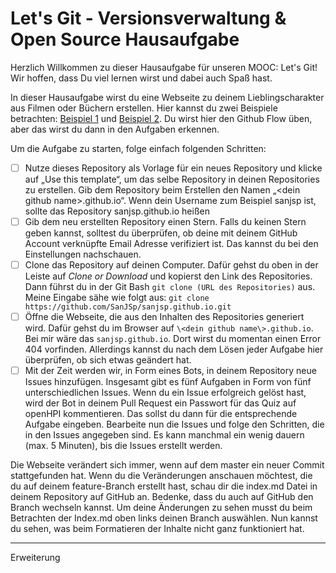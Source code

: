 # Let's Git - Versionsverwaltung & Open Source Hausaufgabe
Herzlich Willkommen zu dieser Hausaufgabe für unseren MOOC: Let's Git! Wir hoffen, dass Du viel lernen wirst und dabei auch Spaß hast.

In dieser Hausaufgabe wirst du eine Webseite zu deinem Lieblingscharakter aus Filmen oder Büchern erstellen. Hier kannst du zwei Beispiele betrachten: [Beispiel 1](https://sanjsp.github.io/) und [Beispiel 2](https://emski99.github.io/). Du wirst hier den Github Flow üben, aber das wirst du dann in den Aufgaben erkennen.

Um die Aufgabe zu starten, folge einfach folgenden Schritten:

- [ ] Nutze dieses Repository als Vorlage für ein neues Repository und klicke auf „Use this template“, um das selbe Repository in deinen Repositories zu erstellen. Gib dem Repository beim Erstellen den Namen „\<dein github name\>.github.io“. Wenn dein Username zum Beispiel sanjsp ist, sollte das Repository sanjsp.github.io heißen
- [ ] Gib dem neu erstellten Repository einen Stern. Falls du keinen Stern geben kannst, solltest du überprüfen, ob deine mit deinem GitHub Account verknüpfte Email Adresse verifiziert ist. Das kannst du bei den Einstellungen nachschauen.
- [ ] Clone das Repository auf deinen Computer. Dafür gehst du oben in der Leiste auf *Clone or Download* und kopierst den Link des Repositories. Dann führst du in der Git Bash ```git clone (URL des Repositories)``` aus.  Meine Eingabe sähe wie folgt aus: ```git clone https://github.com/SanJSp/sanjsp.github.io.git```
- [ ] Öffne die Webseite, die aus den Inhalten des Repositories generiert wird. Dafür gehst du im Browser auf  `\<dein github name\>.github.io`. Bei mir wäre das `sanjsp.github.io`. Dort wirst du momentan einen Error 404 vorfinden. Allerdings kannst du nach dem Lösen jeder Aufgabe hier überprüfen, ob sich etwas geändert hat.
- [ ] Mit der Zeit werden wir, in Form eines Bots, in deinem Repository neue Issues hinzufügen. Insgesamt gibt es fünf Aufgaben in Form von fünf unterschiedlichen Issues. Wenn du ein Issue erfolgreich gelöst hast, wird der Bot in deinem Pull Request ein Passwort für das Quiz auf openHPI kommentieren. Das sollst du dann für die entsprechende Aufgabe eingeben. Bearbeite nun die Issues und folge den Schritten, die in den Issues angegeben sind. Es kann manchmal ein wenig dauern (max. 5 Minuten), bis die Issues erstellt werden.

Die Webseite verändert sich immer, wenn auf dem master ein neuer Commit stattgefunden hat. Wenn du die Veränderungen anschauen möchtest, die du auf deinem feature-Branch erstellt hast, schau dir die index.md Datei in deinem Repository auf GitHub an. Bedenke, dass du auch auf GitHub den Branch wechseln kannst. Um deine Änderungen zu sehen musst du beim Betrachten der Index.md oben links deinen Branch auswählen. Nun kannst du sehen, was beim Formatieren der Inhalte nicht ganz funktioniert hat.

------

Erweiterung